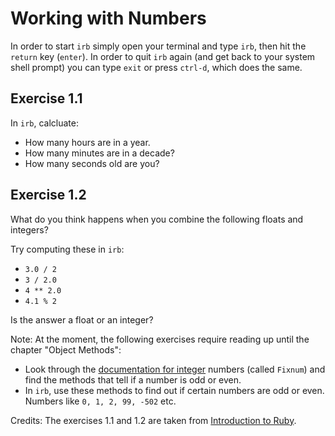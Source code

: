 # Working with Numbers

In order to start `irb` simply open your terminal and type `irb`, then hit the
`return` key (`enter`). In order to quit `irb` again (and get back to your system
shell prompt) you can type `exit` or press `ctrl-d`, which does the same.


## Exercise 1.1

In `irb`, calcluate:

* How many hours are in a year.
* How many minutes are in a decade?
* How many seconds old are you?

## Exercise 1.2

What do you think happens when you combine the following floats and integers?

Try computing these in `irb`:

* `3.0 / 2`
* `3 / 2.0`
* `4 ** 2.0`
* `4.1 % 2`

Is the answer a float or an integer?

Note: At the moment, the following exercises require reading up until the
chapter "Object Methods":

* Look through the <a href="http://ruby-doc.org/core-2.1.5/Fixnum.html">documentation for integer</a>
  numbers (called `Fixnum`) and find the methods that tell if a number is odd
  or even.
* In `irb`, use these methods to find out if certain numbers are odd or even.
  Numbers like `0, 1, 2, 99, -502` etc.

Credits: The exercises 1.1 and 1.2 are taken from [Introduction to
Ruby](http://www.ruby-doc.org/docs/Tutorial/part_01/first_steps.html).

